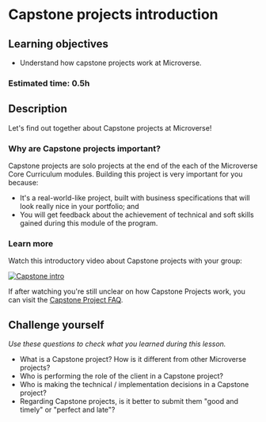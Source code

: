 # Capstone projects introduction

## Learning objectives

- Understand how capstone projects work at Microverse.

### Estimated time: 0.5h

## Description
Let's find out together about Capstone projects at Microverse!

### Why are Capstone projects important?
Capstone projects are solo projects at the end of the each of the Microverse Core Curriculum modules. Building this project is very important for you because:

- It's a real-world-like project, built with business specifications that will look really nice in your portfolio; and
- You will get feedback about the achievement of technical and soft skills gained during this module of the program.

### Learn more

Watch this introductory video about Capstone projects with your group:

[![Capstone intro](https://img.youtube.com/vi/2dBGijG_a7I/0.jpg)](https://www.youtube.com/watch?v=2dBGijG_a7I)



If after watching you're still unclear on how Capstone Projects work, you can visit the [Capstone Project FAQ](https://microverse.zendesk.com/hc/en-us/sections/360009497534-Capstone-Projects).

## Challenge yourself
*Use these questions to check what you learned during this lesson.* 

- What is a Capstone project? How is it different from other Microverse projects?
- Who is performing the role of the client in a Capstone project?
- Who is making the technical / implementation decisions in a Capstone project?
- Regarding Capstone projects, is it better to submit them "good and timely" or "perfect and late"?
